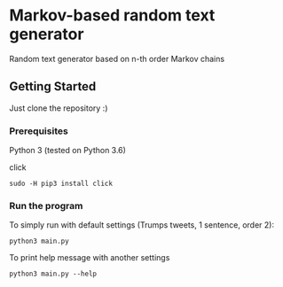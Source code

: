 # Markov-based random text generator

Random text generator based on n-th order Markov chains

## Getting Started

Just clone the repository :)

### Prerequisites

Python 3 (tested on Python 3.6)

click

```
sudo -H pip3 install click
```

### Run the program

To simply run with default settings (Trumps tweets, 1 sentence, order 2):

```
python3 main.py
```

To print help message with another settings

```
python3 main.py --help
```

